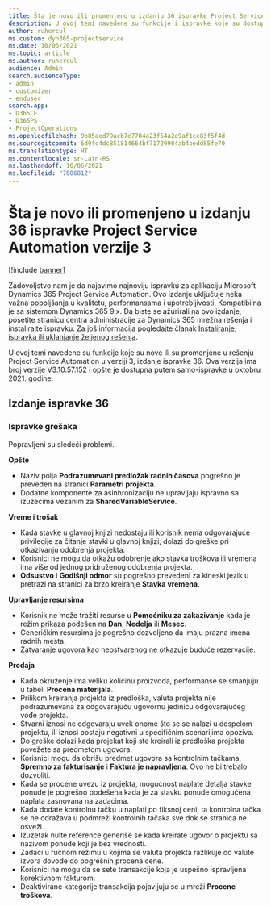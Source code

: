 ```yaml
---
title: Šta je novo ili promenjeno u izdanju 36 ispravke Project Service Automation verzije 3
description: U ovoj temi navedene su funkcije i ispravke koje su dostupne u izdanju 36 ispravke usluge Microsoft Dynamics 365 Project Service Automation verzije 3.
author: ruhercul
ms.custom: dyn365-projectservice
ms.date: 10/06/2021
ms.topic: article
ms.author: ruhercul
audience: Admin
search.audienceType:
- admin
- customizer
- enduser
search.app:
- D365CE
- D365PS
- ProjectOperations
ms.openlocfilehash: 9b85aed79acb7e7784a23f54a2e9af1cc83f5f4d
ms.sourcegitcommit: 6d9fc4dc851814664bf71729904ab4bedd85fe70
ms.translationtype: HT
ms.contentlocale: sr-Latn-RS
ms.lasthandoff: 10/06/2021
ms.locfileid: "7606812"
---
```

# <a name="whats-new-or-changed-in-project-service-automation-update-release-36-v3"></a>Šta je novo ili promenjeno u izdanju 36 ispravke Project Service Automation verzije 3

[!include [banner](../includes/psa-now-project-operations.md)]

Zadovoljstvo nam je da najavimo najnoviju ispravku za aplikaciju Microsoft Dynamics 365 Project Service Automation. Ovo izdanje uključuje neka važna poboljšanja u kvalitetu, performansama i upotrebljivosti. Kompatibilna je sa sistemom Dynamics 365 9.x. Da biste se ažurirali na ovo izdanje, posetite stranicu centra administracije za Dynamics 365 mrežna rešenja i instalirajte ispravku. Za još informacija pogledajte članak [Instaliranje, ispravka ili uklanjanje željenog rešenja](/power-platform/admin/install-remove-preferred-solution).

U ovoj temi navedene su funkcije koje su nove ili su promenjene u rešenju Project Service Automation u verziji 3, izdanje ispravke 36. Ova verzija ima broj verzije V3.10.57.152 i opšte je dostupna putem samo-ispravke u oktobru 2021. godine.

## <a name="update-release-36"></a>Izdanje ispravke 36

### <a name="bug-fixes"></a>Ispravke grešaka

Popravljeni su sledeći problemi.

**Opšte**
- Naziv polja **Podrazumevani predložak radnih časova** pogrešno je preveden na stranici **Parametri projekta**.
- Dodatne komponente za asinhronizaciju ne upravljaju ispravno sa izuzecima vezanim za **SharedVariableService**.

**Vreme i trošak**
- Kada stavke u glavnoj knjizi nedostaju ili korisnik nema odgovarajuće privilegije za čitanje stavki u glavnoj knjizi, dolazi do greške pri otkazivanju odobrenja projekta.
- Korisnici ne mogu da otkažu odobrenje ako stavka troškova ili vremena ima više od jednog pridruženog odobrenja projekta.
- **Odsustvo** i **Godišnji odmor** su pogrešno prevedeni za kineski jezik u pretrazi na stranici za brzo kreiranje **Stavka vremena**.

**Upravljanje resursima**
- Korisnik ne može tražiti resurse u **Pomoćniku za zakazivanje** kada je režim prikaza podešen na **Dan**, **Nedelja** ili **Mesec**.
- Generičkim resursima je pogrešno dozvoljeno da imaju prazna imena radnih mesta. 
- Zatvaranje ugovora kao neostvarenog ne otkazuje buduće rezervacije.

**Prodaja**
- Kada okruženje ima veliku količinu proizvoda, performanse se smanjuju u tabeli **Procena materijala**.
- Prilikom kreiranja projekta iz predloška, valuta projekta nije podrazumevana za odgovarajuću ugovornu jedinicu odgovarajućeg vođe projekta.
- Stvarni iznosi ne odgovaraju uvek onome što se se nalazi u dospelom projektu, ili iznosi postaju negativni u specifičnim scenarijima opoziva.
- Do greške dolazi kada projekat koji ste kreirali iz predloška projekta povežete sa predmetom ugovora.
- Korisnici mogu da obrišu predmet ugovora sa kontrolnim tačkama, **Spremno za fakturisanje** i **Faktura je napravljena**. Ovo ne bi trebalo dozvoliti.
- Kada se procene uvezu iz projekta, mogućnost naplate detalja stavke ponude je pogrešno podešena kada je za stavku ponude omogućena naplata zasnovana na zadacima.
- Kada dodate kontrolnu tačku u naplati po fiksnoj ceni, ta kontrolna tačka se ne odražava u podmreži kontrolnih tačaka sve dok se stranica ne osveži.
- Izuzetak nulte reference generiše se kada kreirate ugovor o projektu sa nazivom ponude koji je bez vrednosti.
- Zadaci u ručnom režimu u kojima se valuta projekta razlikuje od valute izvora dovode do pogrešnih procena cene.
- Korisnici ne mogu da se sete transakcije koja je uspešno ispravljena korektivnom fakturom.
- Deaktivirane kategorije transakcija pojavljuju se u mreži **Procene troškova**.



